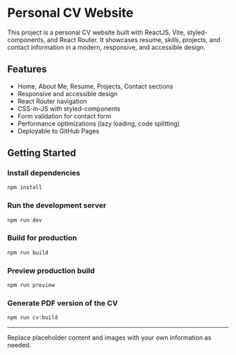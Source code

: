 # Personal CV Website

This project is a personal CV website built with ReactJS, Vite, styled-components, and React Router. It showcases resume, skills, projects, and contact information in a modern, responsive, and accessible design.

## Features

- Home, About Me, Resume, Projects, Contact sections
- Responsive and accessible design
- React Router navigation
- CSS-in-JS with styled-components
- Form validation for contact form
- Performance optimizations (lazy loading, code splitting)
- Deployable to GitHub Pages

## Getting Started

### Install dependencies

```bash
npm install
```

### Run the development server

```bash
npm run dev
```

### Build for production

```bash
npm run build
```

### Preview production build

```bash
npm run preview
```

### Generate PDF version of the CV
```bash
npm run cv:build
```

---

Replace placeholder content and images with your own information as needed.
